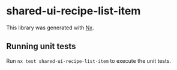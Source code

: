 # shared-ui-recipe-list-item

This library was generated with [Nx](https://nx.dev).

## Running unit tests

Run `nx test shared-ui-recipe-list-item` to execute the unit tests.
